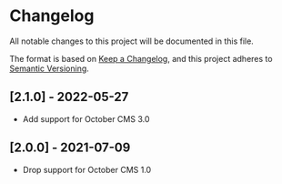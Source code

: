 # Changelog
All notable changes to this project will be documented in this file.

The format is based on [Keep a Changelog](https://keepachangelog.com/en/1.0.0/),
and this project adheres to [Semantic Versioning](https://semver.org/spec/v2.0.0.html).

## [2.1.0] - 2022-05-27

- Add support for October CMS 3.0

## [2.0.0] - 2021-07-09

- Drop support for October CMS 1.0
